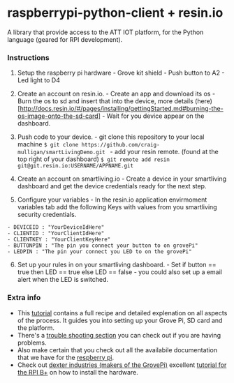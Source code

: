 raspberrypi-python-client + resin.io
==========

A library that provide access to the ATT IOT platform, for the Python language (geared for RPI development).

<!--

### flavours
There are 2 flavours of the IOT library. Use a library according to your needs.
  1. regular: The RPI will act as a single device, directly connected to the IOT platform. You are responsible for creating the device manually on the platform, any assets can be created through the script.
  2. gateway: The RPI will function as a gateway for other devices, which communicate with the gateway-RPI through xbee modules. Devices and their assets are automatically created whenever a new xbee device connects to the gateway.


### Dependencies
  1. The library depend on the [paho.mqtt.client module](http://eclipse.org/paho/clients/python/).
  


  2. the demo template script for the gateway also relies on:
    - [pyserial] (http://pyserial.sourceforge.net/)
	- [python-xbee] (https://code.google.com/p/python-xbee/)

-->


### Instructions

  1. Setup the raspberry pi hardware
    - Grove kit shield
    - Push button to A2
    - Led light to D4
  2. Create an account on resin.io.
    - Create an app and download its os
    - Burn the os to sd and insert that into the device, more details (here)[http://docs.resin.io/#/pages/installing/gettingStarted.md#burning-the-os-image-onto-the-sd-card]
    - Wait for you device appear on the dashboard. 
  3. Push code to your device. 
    - git clone this repository to your local machine
    ```
    $ git clone https://github.com/craig-mulligan/smartLivingDemo.git 
    ```
    - add your resin remote. (found at the top right of your dashboard)
    ```
    $ git remote add resin git@git.resin.io:USERNAME/APPNAME.git
    ```
  4. Create an account on smartliving.io
    - Create a device in your smartliving dashboard and get the device credentials ready for the next step. 

  5. Configure your variables
    - In the resin.io application envirmoment variables tab add the following Keys with values from you smartliving security credentials. 

    - DEVICEID : "YourDeviceIdHere"
    - CLIENTID : "YourClientIdHere"
    - CLIENTKEY : "YourClientKeyHere"
    - BUTTONPIN : "The pin you connect your button to on grovePi"
    - LEDPIN : "The pin your connect you LED to on the grovePi"

  6. Set up your rules in on your smartliving dashboard. 
    - Set if button == true then LED == true else LED == false
    - you could also set up a email alert when the LED is switched. 


### Extra info

- This [tutorial](http://docs.smartliving.io/Raspberry_Pi/more_info) contains a full recipe and detailed explenation on all aspects of the process. It guides you into setting up your Grove Pi, SD card and the platform. 
- There's a [trouble shooting section](Raspberry_Pi/trouble_shooting) you can check out if you are having problems.
- Also make certain that you check out all the availabile documentation that we have for the [respberry pi](http://docs.smartliving.io/Get_Started/Raspberry_Pi).
- Check out [dexter industries (makers of the GrovePi)](http://www.dexterindustries.com/GrovePi/) excellent [tutorial for the RPI B+](http://www.dexterindustries.com/GrovePi/get-started-with-the-grovepi/raspberry-pi-model-b-grovepi/) on how to install the hardware.  
